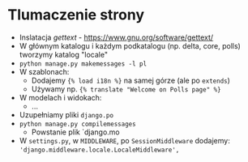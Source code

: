 Tlumaczenie strony
==================

- Inslatacja *gettext* - https://www.gnu.org/software/gettext/
- W głównym katalogu i każdym podkatalogu (np. delta, core, polls) tworzymy katalog "locale"
- `python manage.py makemessages -l pl`
- W szablonach:
  - Dodajemy `{% load i18n %}` na samej górze (ale po `extends`)
  - Używamy np. `{% translate "Welcome on Polls page" %}`
- W modelach i widokach:
  - ...
- Uzupełniamy pliki `django.po`
- `python manage.py compilemessages`
  - Powstanie plik `django.mo
- W `settings.py`, w `MIDDLEWARE`, po `SessionMiddleware` dodajemy:
  `'django.middleware.locale.LocaleMiddleware',`